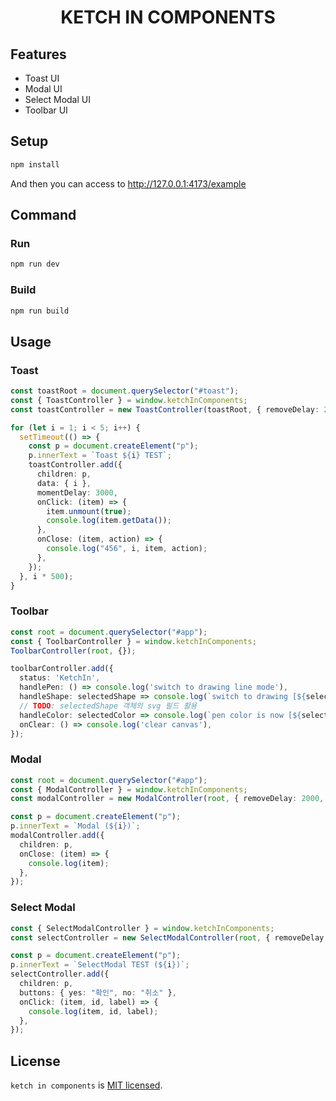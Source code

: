 <h1 align="center">KETCH IN COMPONENTS</h1>

## Features
- Toast UI
- Modal UI
- Select Modal UI
- Toolbar UI

## Setup

```bash
npm install
```
And then you can access to http://127.0.0.1:4173/example

## Command

### Run
```bash
npm run dev
```

### Build
```bash
npm run build
```

## Usage
### Toast
```ts
const toastRoot = document.querySelector("#toast");
const { ToastController } = window.ketchInComponents;
const toastController = new ToastController(toastRoot, { removeDelay: 2000 });

for (let i = 1; i < 5; i++) {
  setTimeout(() => {
    const p = document.createElement("p");
    p.innerText = `Toast ${i} TEST`;
    toastController.add({
      children: p,
      data: { i },
      momentDelay: 3000,
      onClick: (item) => {
        item.unmount(true);
        console.log(item.getData());
      },
      onClose: (item, action) => {
        console.log("456", i, item, action);
      },
    });
  }, i * 500);
}
```

### Toolbar
```ts
const root = document.querySelector("#app");
const { ToolbarController } = window.ketchInComponents;
ToolbarController(root, {});

toolbarController.add({
  status: 'KetchIn',
  handlePen: () => console.log('switch to drawing line mode'),
  handleShape: selectedShape => console.log(`switch to drawing [${selectedShape.type}] shape mode`),
  // TODO: selectedShape 객체의 svg 필드 활용
  handleColor: selectedColor => console.log(`pen color is now [${selectedColor}]`),
  onClear: () => console.log('clear canvas'),
});
```

### Modal
```ts
const root = document.querySelector("#app");
const { ModalController } = window.ketchInComponents;
const modalController = new ModalController(root, { removeDelay: 2000, modalWidth: 200 });

const p = document.createElement("p");
p.innerText = `Modal (${i})`;
modalController.add({
  children: p,
  onClose: (item) => {
    console.log(item);
  },
});
```

### Select Modal
```ts
const { SelectModalController } = window.ketchInComponents;
const selectController = new SelectModalController(root, { removeDelay: 2000, modalWidth: 400 });

const p = document.createElement("p");
p.innerText = `SelectModal TEST (${i})`;
selectController.add({
  children: p,
  buttons: { yes: "확인", no: "취소" },
  onClick: (item, id, label) => {
    console.log(item, id, label);
  },
});
```

## License

`ketch in components` is [MIT licensed](./LICENSE).
